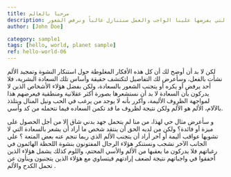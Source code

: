 ```yaml
---
title: مرحبا بالعالم
description: ينا الألم. في بعض الأحيان ونظراً للالتزامات التي يفرضها علينا الواجب والعمل سنتنازل غالباً ونرفض الشعور
author: [John Doe]

category: sample1
tags: [hello, world, planet sample]
ref: hello-world-06
---
```

لكن لا بد أن أوضح لك أن كل هذه الأفكار المغلوطة حول استنكار  النشوة وتمجيد الألم نشأت بالفعل، وسأعرض لك التفاصيل لتكتشف حقيقة وأساس تلك السعادة البشرية، فلا أحد يرفض أو يكره أو يتجنب الشعور بالسعادة، ولكن بفضل هؤلاء الأشخاص الذين لا يدركون بأن السعادة لا بد أن نستشعرها بصورة أكثر عقلانية ومنطقية فيعرضهم هذا لمواجهة الظروف الأليمة، وأكرر بأنه لا يوجد من يرغب في الحب ونيل المنال ويتلذذ بالآلام، الألم هو الألم ولكن نتيجة لظروف ما قد تكمن السعاده فيما نتحمله من كد وأسي.

و سأعرض مثال حي لهذا، من منا لم يتحمل جهد بدني شاق إلا من أجل الحصول على ميزة أو فائدة؟ ولكن من لديه الحق أن ينتقد شخص ما أراد أن يشعر بالسعادة التي لا تشوبها عواقب أليمة أو آخر أراد أن يتجنب الألم الذي ربما تنجم عنه بعض المتعة ؟ 
علي الجانب الآخر نشجب ونستنكر هؤلاء الرجال المفتونون بنشوة اللحظة الهائمون في رغباتهم فلا يدركون ما يعقبها من الألم والأسي المحتم، واللوم كذلك يشمل هؤلاء الذين أخفقوا في واجباتهم نتيجة لضعف إرادتهم فيتساوي مع هؤلاء الذين يتجنبون وينأون عن تحمل الكدح والألم .
	       